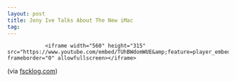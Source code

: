 ```yaml
---
layout: post
title: Jony Ive Talks About The New iMac
tag: 
---
```



                <iframe width="560" height="315" src="https://www.youtube.com/embed/TUhBWdomWUE&amp;feature=player_embedded" frameborder="0" allowfullscreen></iframe>
<p>(via <a href="http://www.fscklog.com/2009/10/videos-ive-preist-imac-neuvorstellungen-im-schnelldurchlauf.html">fscklog.com</a>)</p>
            
